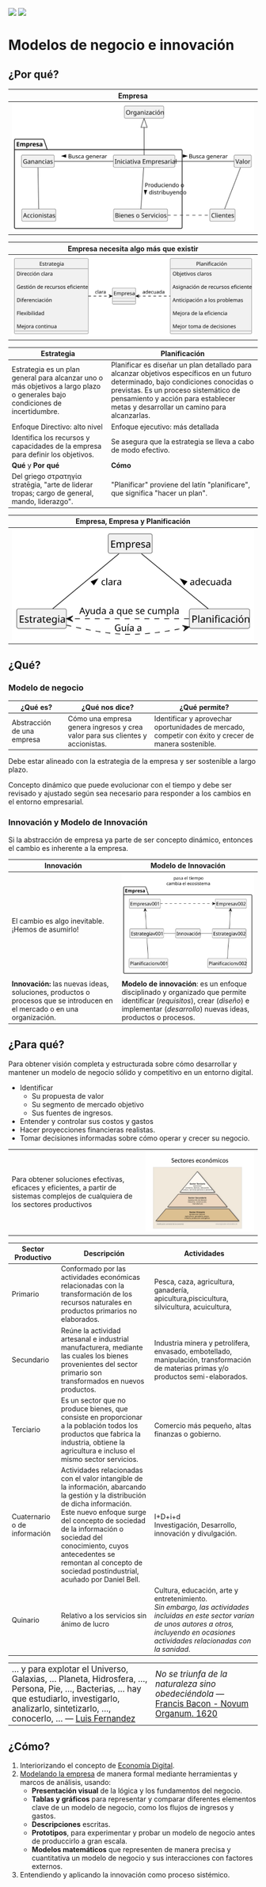 [![](https://img.shields.io/badge/-Tabla_de_contenidos-000?style=flat&logo=Emlakjet&logoColor=red)](./README.md)
[![](https://img.shields.io/badge/-Inicio%20de%20cap%C3%ADtulo-000?style=flat&logo=Acclaim&logoColor=red)](./t01-00-00-modelosDeNegocioInnovacion.md)

# Modelos de negocio e innovación

## ¿Por qué?

<div align=center>

|Empresa|
:-:|
![](/out/puml.source/empresa/empresa.svg)|

</div>

<div align=center>

|Empresa necesita algo más que existir|
:-:|
![](/out/puml.source/empresaEstrategiaPlanificacion/empresaEstrategiaPlanificacion.svg)|

</div>

|Estrategia|Planificación
-|-
Estrategia es un plan general para alcanzar uno o más objetivos a largo plazo o generales bajo condiciones de incertidumbre.|Planificar es diseñar un plan detallado para alcanzar objetivos específicos en un futuro determinado, bajo condiciones conocidas o previstas. Es un proceso sistemático de pensamiento y acción para establecer metas y desarrollar un camino para alcanzarlas. 
Enfoque Directivo: alto nivel|Enfoque ejecutivo: más detallada
Identifica los recursos y capacidades de la empresa para definir los objetivos.|Se asegura que la estrategia se lleva a cabo de modo efectivo.
**Qué** y **Por qué**|**Cómo**
Del griego στρατηγία stratēgia, "arte de liderar tropas; cargo de general, mando, liderazgo".|"Planificar" proviene del latín "planificare", que significa "hacer un plan".

<div align=center>

|Empresa, Empresa y Planificación|
:-:|
![](/out/puml.source/empresaEstrategiaPlanificacion2/empresaEstrategiaPlanificacion2.svg)|

</div>

## ¿Qué?

### Modelo de negocio

¿Qué es?|¿Qué nos dice?|¿Qué permite?
-|-|-
Abstracción de una empresa|Cómo una empresa genera ingresos y crea valor para sus clientes y accionistas.|Identificar y aprovechar oportunidades de mercado, competir con éxito y crecer de manera sostenible.

Debe estar alineado con la estrategia de la empresa y ser sostenible a largo plazo.

Concepto dinámico que puede evolucionar con el tiempo y debe ser revisado y ajustado según sea necesario para responder a los cambios en el entorno empresarial. 

### Innovación y Modelo de Innovación

Si la abstracción de empresa ya parte de ser concepto dinámico, entonces el cambio es inherente a la empresa.

|Innovación|Modelo de Innovación|
-|-
El cambio es algo inevitable. ¡Hemos de asumirlo!|![](/out/puml.source/innovacion/innovacion.svg)
**Innovación:** las nuevas ideas, soluciones, productos o procesos que se introducen en el mercado o en una organización.|**Modelo de innovación**: es un enfoque disciplinado y organizado que permite identificar (*requisitos*), crear (*diseño*) e implementar (*desarrollo*) nuevas ideas, productos o procesos. 

## ¿Para qué?

Para obtener visión completa y estructurada sobre cómo desarrollar y mantener un modelo de negocio sólido y competitivo en un entorno digital.

- Identificar
  - Su propuesta de valor
  - Su segmento de mercado objetivo
  - Sus fuentes de ingresos.
- Entender y controlar sus costos y gastos
- Hacer proyecciones financieras realistas.
- Tomar decisiones informadas sobre cómo operar y crecer su negocio.

|||
-|-
Para obtener soluciones efectivas, eficaces y eficientes, a partir de sistemas complejos de cualquiera de los sectores productivos|![](/images/sectoresEconomicos.jpeg)

Sector Productivo|Descripción|Actividades
-|-|-
Primario|Conformado por las actividades económicas relacionadas con la transformación de los recursos naturales en productos primarios no elaborados.|Pesca, caza, agricultura, ganadería, apicultura,piscicultura, silvicultura, acuicultura,
Secundario|Reúne la actividad artesanal e industrial manufacturera, mediante las cuales los bienes provenientes del sector primario son transformados en nuevos productos.|Industria minera y petrolífera, envasado, embotellado, manipulación, transformación de materias primas y/o productos semi-elaborados.
Terciario|Es un sector que no produce bienes, que consiste en proporcionar a la población todos los productos que fabrica la industria, obtiene la agricultura e incluso el mismo sector servicios.|Comercio más pequeño, altas finanzas o gobierno.
Cuaternario o de información|Actividades relacionadas con el valor intangible de la información, abarcando la gestión y la distribución de dicha información.<br />Este nuevo enfoque surge del concepto de sociedad de la información o sociedad del conocimiento, cuyos antecedentes se remontan al concepto de sociedad postindustrial, acuñado por Daniel Bell.|I+D+i+d<br />Investigación, Desarrollo, innovación y divulgación.
Quinario|Relativo a los servicios sin ánimo de lucro|Cultura, educación, arte y entretenimiento.<br />*Sin embargo, las actividades incluidas en este sector varían de unos autores a otros, incluyendo en ocasiones actividades relacionadas con la sanidad*.

|||
-|-
<big>…​ y para explotar el Universo, Galaxias, …​ Planeta, Hidrosfera, …​, Persona, Pie, …​, Bacterias, …​ hay que estudiarlo, investigarlo, analizarlo, sintetizarlo, …​, conocerlo, … ​— [Luis Fernandez](https://github.com/USantaTecla-0-general/3-publicaciones/blob/de4d88f4816a72c216ce126685fd457ecc1eebc4/USantaTecla/1-fundamentos/2-conocimiento/index.html#L979)|<big> *No se triunfa de la naturaleza sino obedeciéndola* — [Francis Bacon - Novum Organum. 1620](https://filosofiamaterialesyrecursos.es/Antologia_de_textos/17_Bacon.pdf)

## ¿Cómo?

1. Interiorizando el concepto de [Economía Digital](t01-01-00-economiaDigital.md).
1. [Modelando la empresa](./t01-02-00-herramientasMarcos.md) de manera formal mediante herramientas y marcos de análisis, usando:
    - **Presentación visual** de la lógica y los fundamentos del negocio.
    - **Tablas y gráficos** para representar y comparar diferentes elementos clave de un modelo de negocio, como los flujos de ingresos y gastos.
    - **Descripciones** escritas.
    - **Prototipos**, para experimentar y probar un modelo de negocio antes de produccirlo a gran escala.
    - **Modelos matemáticos** que representen de manera precisa y cuantitativa un modelo de negocio y sus interacciones con factores externos.
1. Entendiendo y aplicando la innovación como proceso sistémico.
